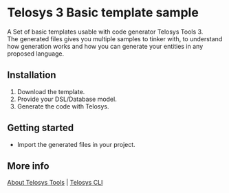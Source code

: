 # Telosys 3 Basic template sample

A Set of basic templates usable with code generator Telosys Tools 3.  
The generated files gives you multiple samples to tinker with, to understand how generation works and how you can generate your entities in any proposed language. 

## Installation

1. Download the template.
2. Provide your DSL/Database model.
3. Generate the code with Telosys.  

## Getting started

- Import the generated files in your project.

## More info

[About Telosys Tools](http://www.telosys.org/) | [Telosys CLI](http://telosys.org/cli.html)

